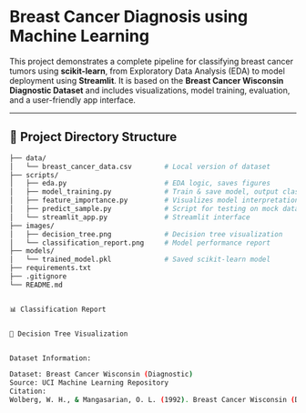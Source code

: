 # Breast Cancer Diagnosis using Machine Learning

This project demonstrates a complete pipeline for classifying breast cancer tumors using **scikit-learn**, from Exploratory Data Analysis (EDA) to model deployment using **Streamlit**. It is based on the **Breast Cancer Wisconsin Diagnostic Dataset** and includes visualizations, model training, evaluation, and a user-friendly app interface.

---

## 📁 Project Directory Structure

```bash
├── data/
│   └── breast_cancer_data.csv        # Local version of dataset
├── scripts/
│   ├── eda.py                        # EDA logic, saves figures
│   ├── model_training.py             # Train & save model, output classification report
│   ├── feature_importance.py         # Visualizes model interpretation
│   ├── predict_sample.py             # Script for testing on mock data
│   └── streamlit_app.py              # Streamlit interface
├── images/
│   ├── decision_tree.png             # Decision tree visualization
│   └── classification_report.png     # Model performance report
├── models/
│   └── trained_model.pkl             # Saved scikit-learn model
├── requirements.txt
├── .gitignore
└── README.md


📊 Classification Report


🌲 Decision Tree Visualization


Dataset Information:

Dataset: Breast Cancer Wisconsin (Diagnostic)
Source: UCI Machine Learning Repository
Citation:
Wolberg, W. H., & Mangasarian, O. L. (1992). Breast Cancer Wisconsin (Diagnostic) Data Set. UCI Machine Learning Repository. Retrieved from https://archive.ics.uci.edu/dataset/17/breast+cancer+wisconsin+diagnostic




